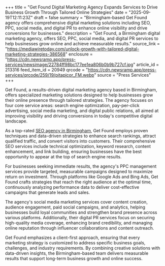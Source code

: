 +++
title = "Get Found Digital Marketing Agency Expands Services to Drive Business Growth Through Tailored Online Strategies"
date = "2025-09-19T12:11:23Z"
draft = false
summary = "Birmingham-based Get Found agency offers comprehensive digital marketing solutions including SEO, PPC, social media, and digital PR to enhance online visibility and drive conversions for businesses."
description = "Get Found, a Birmingham digital marketing agency, offers SEO, PPC, social media, and digital PR services to help businesses grow online and achieve measurable results."
source_link = "https://mediawiretoday.com/unlock-growth-with-tailored-digital-marketing-strategies-386568"
enclosure = "https://cdn.newsramp.app/press-services/newsimage/22784ff98bc177ee1ea806b0b9b727cf.jpg"
article_id = 213316
feed_item_id = 20949
qrcode = "https://cdn.newsramp.app/press-services/qrcode/259/19/pitapicor_FM.webp"
source = "Press Services"
+++

<p>Get Found, a results-driven digital marketing agency based in Birmingham, offers specialized marketing solutions designed to help businesses grow their online presence through tailored strategies. The agency focuses on four core service areas: search engine optimization, pay-per-click advertising, social media marketing, and digital public relations, all aimed at improving visibility and driving conversions in today's competitive digital landscape.</p><p>As a top-rated <a href="https://get-found.co.uk" rel="nofollow" target="_blank">SEO agency in Birmingham</a>, Get Found employs proven techniques and data-driven strategies to enhance search rankings, attract qualified traffic, and convert visitors into customers. Their comprehensive SEO services include technical optimization, keyword research, content enhancement, and link building, ensuring businesses have the best opportunity to appear at the top of search engine results.</p><p>For businesses seeking immediate results, the agency's PPC management services provide targeted, measurable campaigns designed to maximize return on investment. Through platforms like Google Ads and Bing Ads, Get Found crafts strategies that reach the right audience at the optimal time, continuously analyzing performance data to deliver cost-effective campaigns that generate leads and sales.</p><p>The agency's social media marketing services cover content creation, audience engagement, paid social campaigns, and analytics, helping businesses build loyal communities and strengthen brand presence across various platforms. Additionally, their digital PR services focus on securing high-quality media coverage, enhancing brand credibility, and managing online reputation through influencer collaborations and content outreach.</p><p>Get Found emphasizes a client-first approach, ensuring that every marketing strategy is customized to address specific business goals, challenges, and industry requirements. By combining creative solutions with data-driven insights, the Birmingham-based team delivers measurable results that support long-term business growth and online success.</p>